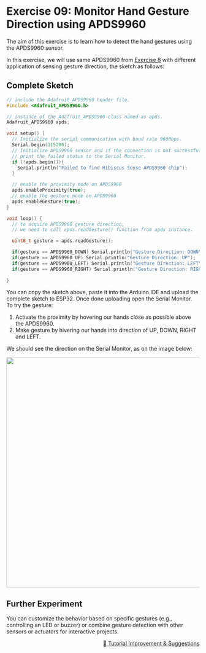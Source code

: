 # Exercise 09: Monitor Hand Gesture Direction using APDS9960

The aim of this exercise is to learn how to detect the hand gestures using the APDS9960 sensor.

In this exercise, we will use same APDS9960 from [Exercise 8](https://github.com/myduino/Hibiscus-Sense-Arduino#exercise-8-monitor-proximity-value-from-apds9960) with different application of sensing gesture direction, the sketch as follows:

## Complete Sketch

```cpp
// include the Adafruit_APDS9960 header file.
#include <Adafruit_APDS9960.h>

// instance of the Adafruit_APDS9960 class named as apds.
Adafruit_APDS9960 apds;

void setup() {
  // Initialize the serial communication with baud rate 9600bps.
  Serial.begin(115200);
  // Initialize APDS9960 sensor and if the connection is not successful,
  // print the failed status to the Serial Monitor.
  if (!apds.begin()){
    Serial.println("Failed to find Hibiscus Sense APDS9960 chip");
  }

  // enable the proximity mode on APDS9960
  apds.enableProximity(true);
  // enable the gesture mode on APDS9960
  apds.enableGesture(true);
}

void loop() {
  // to acquire APDS9960 gesture direction,
  // we need to call apds.readGesture() function from apds instance.

  uint8_t gesture = apds.readGesture();

  if(gesture == APDS9960_DOWN) Serial.println("Gesture Direction: DOWN");
  if(gesture == APDS9960_UP) Serial.println("Gesture Direction: UP");
  if(gesture == APDS9960_LEFT) Serial.println("Gesture Direction: LEFT");
  if(gesture == APDS9960_RIGHT) Serial.println("Gesture Direction: RIGHT");
  
}
```

You can copy the sketch above, paste it into the Arduino IDE and upload the complete sketch to ESP32. Once done uploading open the Serial Monitor. To try the gesture:
1. Activate the proximity by hovering our hands close as possible above the APDS9960.
2. Make gesture by hivering our hands into direction of UP, DOWN, RIGHT and LEFT.

We should see the direction on the Serial Monitor, as on the image below:

<p align="center"><a href="https://myduino.com/product/myd-036/"><img src="https://github.com/myduino/Hibiscus-Sense-Arduino/raw/main/references/image-exercise-nine.gif" width="600"></a></p>

## Further Experiment
You can customize the behavior based on specific gestures (e.g., controlling an LED or buzzer) or combine gesture detection with other sensors or actuators for interactive projects.

<p align="right"><a href="https://forms.gle/UgpDSFc46K4MkvTM8">&#128640; Tutorial Improvement & Suggestions</a></p>